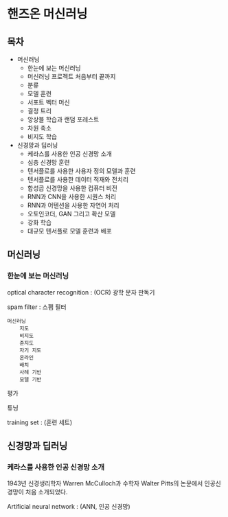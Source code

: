 # 핸즈온 머신러닝

## 목차

* 머신러닝
    * 한눈에 보는 머신러닝
    * 머신러닝 프로젝트 처음부터 끝까지
    * 분류
    * 모델 훈련
    * 서포트 벡터 머신
    * 결정 트리
    * 앙상블 학습과 랜덤 포레스트
    * 차원 축소
    * 비지도 학습
* 신경망과 딥러닝
    * 케라스를 사용한 인공 신경망 소개
    * 심층 신경망 훈련
    * 텐서플로를 사용한 사용자 정의 모델과 훈련
    * 텐서플로를 사용한 데이터 적재와 전치리
    * 합성곱 신경망을 사용한 컴퓨터 비전
    * RNN과 CNN을 사용한 시퀀스 처리
    * RNN과 어텐션을 사용한 자연어 처리
    * 오토인코더, GAN 그리고 확산 모델
    * 강화 학습
    * 대규모 텐서플로 모델 훈련과 배포

## 머신러닝

### 한눈에 보는 머신러닝

optical character recognition : (OCR) 광학 문자 판독기

spam filter : 스팸 필터

    머신러닝
        지도
        비지도
        준지도
        자기 지도
        온라인
        배치
        사례 기반
        모델 기반

평가

튜닝

training set : (훈련 세트) 

## 신경망과 딥러닝

### 케라스를 사용한 인공 신경망 소개

1943년 신경생리학자 Warren McCulloch과 수학자 Walter Pitts의 논문에서 인공신경망이 처음 소개되었다.

Artificial neural network :  (ANN, 인공 신경망)

